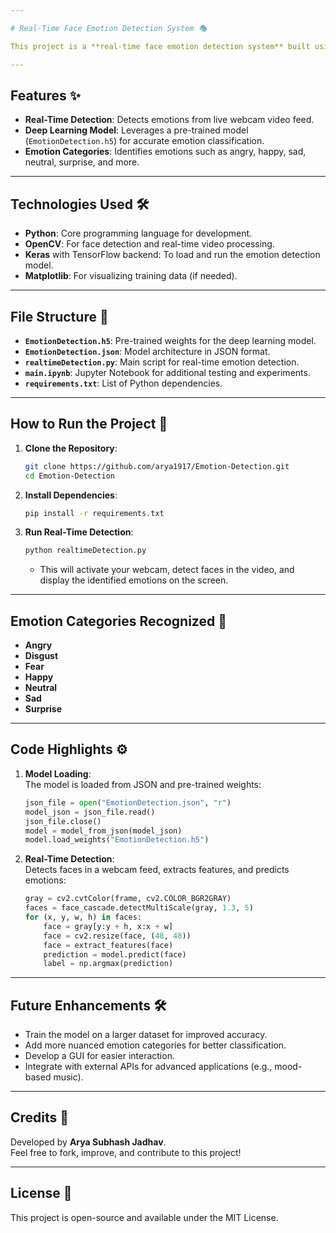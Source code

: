 ```yaml
---

# Real-Time Face Emotion Detection System 🎭  

This project is a **real-time face emotion detection system** built using **Python**, **OpenCV**, and **Keras**. It utilizes a pre-trained deep learning model to classify facial emotions from real-time webcam input, enabling applications in various fields such as mental health monitoring and user experience enhancement.  

---
```


## Features ✨  
- **Real-Time Detection**: Detects emotions from live webcam video feed.  
- **Deep Learning Model**: Leverages a pre-trained model (`EmotionDetection.h5`) for accurate emotion classification.  
- **Emotion Categories**: Identifies emotions such as angry, happy, sad, neutral, surprise, and more.  

---

## Technologies Used 🛠️  
- **Python**: Core programming language for development.  
- **OpenCV**: For face detection and real-time video processing.  
- **Keras** with TensorFlow backend: To load and run the emotion detection model.  
- **Matplotlib**: For visualizing training data (if needed).  

---

## File Structure 📁  
- **`EmotionDetection.h5`**: Pre-trained weights for the deep learning model.  
- **`EmotionDetection.json`**: Model architecture in JSON format.  
- **`realtimeDetection.py`**: Main script for real-time emotion detection.  
- **`main.ipynb`**: Jupyter Notebook for additional testing and experiments.  
- **`requirements.txt`**: List of Python dependencies.  

---

## How to Run the Project 🚀  

1. **Clone the Repository**:  
   ```bash  
   git clone https://github.com/arya1917/Emotion-Detection.git  
   cd Emotion-Detection  
   ```  

2. **Install Dependencies**:  
   ```bash  
   pip install -r requirements.txt  
   ```  

3. **Run Real-Time Detection**:  
   ```bash  
   python realtimeDetection.py  
   ```  
   - This will activate your webcam, detect faces in the video, and display the identified emotions on the screen.  

---

## Emotion Categories Recognized 🧠  
- **Angry**  
- **Disgust**  
- **Fear**  
- **Happy**  
- **Neutral**  
- **Sad**  
- **Surprise**  

---

## Code Highlights ⚙️  

1. **Model Loading**:  
   The model is loaded from JSON and pre-trained weights:  
   ```python  
   json_file = open("EmotionDetection.json", "r")  
   model_json = json_file.read()  
   json_file.close()  
   model = model_from_json(model_json)  
   model.load_weights("EmotionDetection.h5")  
   ```  

2. **Real-Time Detection**:  
   Detects faces in a webcam feed, extracts features, and predicts emotions:  
   ```python  
   gray = cv2.cvtColor(frame, cv2.COLOR_BGR2GRAY)  
   faces = face_cascade.detectMultiScale(gray, 1.3, 5)  
   for (x, y, w, h) in faces:  
       face = gray[y:y + h, x:x + w]  
       face = cv2.resize(face, (48, 48))  
       face = extract_features(face)  
       prediction = model.predict(face)  
       label = np.argmax(prediction)  
   ```  

---

## Future Enhancements 🛠️  
- Train the model on a larger dataset for improved accuracy.  
- Add more nuanced emotion categories for better classification.  
- Develop a GUI for easier interaction.  
- Integrate with external APIs for advanced applications (e.g., mood-based music).  

---

## Credits 🙌  
Developed by **Arya Subhash Jadhav**.  
Feel free to fork, improve, and contribute to this project!  

---

## License 📄  
This project is open-source and available under the MIT License.  

